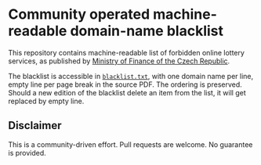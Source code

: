 # Community operated machine-readable domain-name blacklist

This repository contains machine-readable list of forbidden online lottery
services, as published by [Ministry of Finance of the Czech Republic](https://www.mfcr.cz/cs/soukromy-sektor/hazardni-hry/seznam-nepovolenych-internetovych-her).

The blacklist is accessible in
[`blacklist.txt`](https://csnog.github.io/MFCR-blacklist/), with one domain name
per line, empty line per page break in the source PDF. The ordering is
preserved. Should a new edition of the blacklist delete an item from the list,
it will get replaced by empty line.

## Disclaimer

This is a community-driven effort. Pull requests are welcome. No guarantee is
provided.
